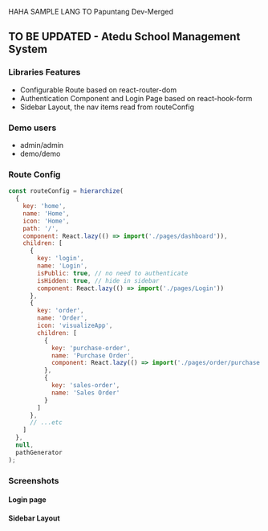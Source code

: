 HAHA SAMPLE LANG TO Papuntang Dev-Merged

## TO BE UPDATED - Atedu School Management System 

### Libraries Features
* Configurable Route based on react-router-dom
* Authentication Component and Login Page based on react-hook-form
* Sidebar Layout, the nav items read from routeConfig


### Demo users
* admin/admin
* demo/demo

### Route Config
```javascript
const routeConfig = hierarchize(
  {
    key: 'home',
    name: 'Home',
    icon: 'Home',
    path: '/',
    component: React.lazy(() => import('./pages/dashboard')),
    children: [
      {
        key: 'login',
        name: 'Login',
        isPublic: true, // no need to authenticate
        isHidden: true, // hide in sidebar
        component: React.lazy(() => import('./pages/Login'))
      },
      {
        key: 'order',
        name: 'Order',
        icon: 'visualizeApp',
        children: [
          {
            key: 'purchase-order',
            name: 'Purchase Order',
            component: React.lazy(() => import('./pages/order/purchase'))
          },
          {
            key: 'sales-order',
            name: 'Sales Order'
          }
        ]
      },
      // ...etc
    ]
  },
  null,
  pathGenerator
);

```

### Screenshots


#### Login page

 
#### Sidebar Layout

 
